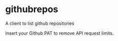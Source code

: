 # githubrepos
A client to list github repositories

Insert your Github PAT to remove API request limits.

